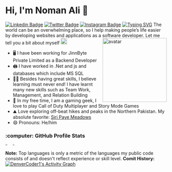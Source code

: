 # Hi, I'm Noman Ali :wave:

[![Linkedin Badge](https://img.shields.io/badge/-LinkedIn-0e76a8?style=flat-square&logo=Linkedin&logoColor=white)](https://linkedin.com/in/shahnomanali)
[![Twitter Badge](https://img.shields.io/badge/-Twitter-00acee?style=flat-square&logo=Twitter&logoColor=white)](https://twitter.com/ShahJe7109)
[![Instagram Badge](https://img.shields.io/badge/-Instagram-e4405f?style=flat-square&logo=Instagram&logoColor=white)](https://instagram.com/shahh_gi)
[![Typing SVG](https://readme-typing-svg.herokuapp.com?font=comfortaa&color=&size=25&height=40&lines=Nice+to+e-meet+you!;I'm+a+Software+Engineer;Tech+and+Travel+Blogger;and+a+homemade+chef%3F)](https://git.io/typing-svg)
The world can be an overwhelming place, so I help making people’s life easier by developing websites and applications as a software developer.
<a href="#"><img src="jb_badges.png" width="200" align="right" alt="avatar"/></a>
Let me tell you a bit about myself <img src="https://emojis.slackmojis.com/emojis/images/1520808873/3643/cool-doge.gif?1520808873" width="20" />
- :desktop_computer: I have been working for JinnByte Private Limited as a Backend Developer
- :printer: I have worked in .Net and js and databases which include MS SQL
- :technologist: Besides having great skills, I believe learning must never end! I have learnt many new skills such as Team Work, Management, and Relation Building
- :tennis: In my free time, I am a gaming geek, I love to play Call of Duty Multiplayer and Story Mode Games
- :mountain: Love exploring off-beat hikes and peaks in the Northern Pakistan. My absolute favorite: <a href="https://goo.gl/maps/zV3r6AYPzJPiWTPC9">Siri Paye Meadows</a>
- :smile: Pronouns: He/him
<h3>:computer: GitHub Profile Stats</h3>
<div style="display: flex;">
  <div style="padding-right: 0px;">
    <img width="50%" align="left" src="https://github-readme-stats.vercel.app/api?username=shah-noman&theme=radical" />
  </div>
  <div style="padding-right: 0px;">
    <img width="50%" src="https://github-readme-stats.vercel.app/api/top-langs/?username=shah-noman&layout=compact&theme=radical" />
  </div>
</div>
<b>Note:</b> Top languages is only a metric of the languages my public code consists of and doesn't reflect experience or skill level.
<b>Comit History:</b>
<a href="https://github.com/ashutosh00710/github-readme-activity-graph"><img alt="DenverCoder1's Activity Graph" src="https://github-readme-activity-graph.cyclic.app/graph/?username=shah-noman&bg_color=1F222E&color=F8D866&line=F85D7F&point=FFFFFF&hide_border=true" /></a>
